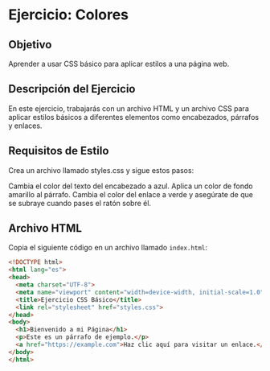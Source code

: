 # Ejercicio: Colores

## Objetivo
Aprender a usar CSS básico para aplicar estilos a una página web.

## Descripción del Ejercicio

En este ejercicio, trabajarás con un archivo HTML y un archivo CSS para aplicar estilos básicos a diferentes elementos como encabezados, párrafos y enlaces.

## Requisitos de Estilo
Crea un archivo llamado styles.css y sigue estos pasos:

Cambia el color del texto del encabezado a azul.
Aplica un color de fondo amarillo al párrafo.
Cambia el color del enlace a verde y asegúrate de que se subraye cuando pases el ratón sobre él.

## Archivo HTML

Copia el siguiente código en un archivo llamado `index.html`:

```html
<!DOCTYPE html>
<html lang="es">
<head>
  <meta charset="UTF-8">
  <meta name="viewport" content="width=device-width, initial-scale=1.0">
  <title>Ejercicio CSS Básico</title>
  <link rel="stylesheet" href="styles.css">
</head>
<body>
  <h1>Bienvenido a mi Página</h1>
  <p>Este es un párrafo de ejemplo.</p>
  <a href="https://example.com">Haz clic aquí para visitar un enlace.</a>
</body>
</html>

